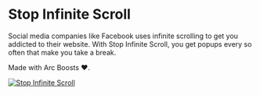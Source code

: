 # Stop Infinite Scroll

Social media companies like Facebook uses infinite scrolling to get you addicted to their website. With Stop Infinite Scroll, you get popups every so often that make you take a break.

Made with Arc Boosts :heart:.

[![Stop Infinite Scroll](
https://img.youtube.com/vi/ZZEmM8vymfY/0.jpg)](https://www.youtube.com/watch?v=ZZEmM8vymfY)
